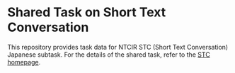 # Shared Task on Short Text Conversation

This repository provides task data for NTCIR STC (Short Text
Conversation) Japanese subtask.  For the details of the shared task,
refer to the [STC homepage](http://ntcir12.noahlab.com.hk/stc.htm).

